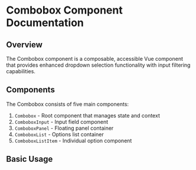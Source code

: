 # Combobox Component Documentation

## Overview

The Combobox component is a composable, accessible Vue component that provides enhanced dropdown selection functionality with input filtering capabilities.

## Components

The Combobox consists of five main components:

1. `Combobox` - Root component that manages state and context
2. `ComboboxInput` - Input field component
3. `ComboboxPanel` - Floating panel container
4. `ComboboxList` - Options list container
5. `ComboboxListItem` - Individual option component

## Basic Usage
